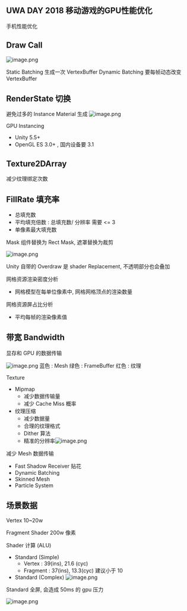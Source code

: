 ## UWA DAY 2018 移动游戏的GPU性能优化


手机性能优化

## Draw Call 

![image.png](https://image-1253155090.cos.ap-nanjing.myqcloud.com/202312251442510.png)

Static Batching 生成一次 VertexBuffer
Dynamic Batching 要每帧动态改变 VertexBuffer

## RenderState 切换
避免过多的 Instance Material 生成
![image.png](https://image-1253155090.cos.ap-nanjing.myqcloud.com/202312251446422.png)

GPU Instancing
- Unity 5.5+
- OpenGL ES 3.0+ , 国内设备要 3.1

## Texture2DArray
减少纹理绑定次数

## FillRate 填充率

- 总填充数
- 平均填充倍数 : 总填充数/ 分辨率 需要 <= 3
- 单像素最大填充数

Mask 组件替换为 Rect Mask, 遮罩替换为裁剪

![image.png](https://image-1253155090.cos.ap-nanjing.myqcloud.com/202312251450785.png)

Unity 自带的 Overdraw 是 shader Replacement, 不透明部分也会叠加

网格资源渲染密度分析
- 网格模型在每单位像素中, 网格网格顶点的渲染数量

网格资源屏占比分析
- 平均每帧的渲染像素值

## 带宽 Bandwidth

显存和 GPU 的数据传输

![image.png](https://image-1253155090.cos.ap-nanjing.myqcloud.com/202312251454448.png)
蓝色 : Mesh
绿色 : FrameBuffer
红色 : 纹理

Texture
- Mipmap
	- 减少数据传输量
	- 减少 Cache Miss 概率
- 纹理压缩
	- 减少数据量
	- 合理的纹理格式
	- Dither 算法
	- 精准的分辨率![image.png](https://image-1253155090.cos.ap-nanjing.myqcloud.com/202312251457450.png)


减少 Mesh 数据传输
- Fast Shadow Receiver 贴花
- Dynamic Batching
- Skinned Mesh
- Particle System



## 场景数据
Vertex 10~20w

Fragment Shader 200w 像素


Shader 计算 (ALU)
- Standard (Simple)
	- Vertex : 39(ins), 21.6 (cyc)
	- Fragment : 37(ins), 13.3(cyc) 建议小于 10
- Standard (Complex)
![image.png](https://image-1253155090.cos.ap-nanjing.myqcloud.com/202312251430011.png)

Standard 全屏, 会造成 50ms 的 gpu 压力

![image.png](https://image-1253155090.cos.ap-nanjing.myqcloud.com/202312251436934.png)

